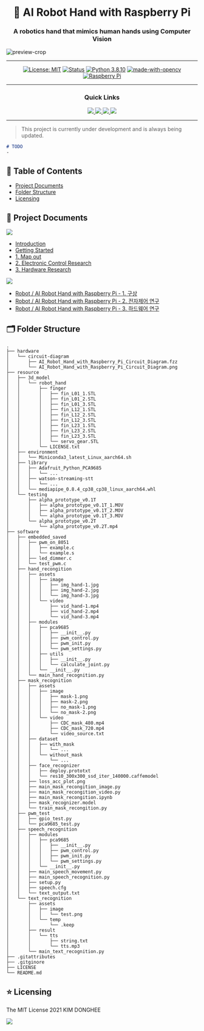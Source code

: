 <h1 align="center">🤖 AI Robot Hand with Raspberry Pi</h1>

<h3 align="center"><strong>A robotics hand that mimics human hands using Computer Vision</strong></h1>

![preview-crop](https://user-images.githubusercontent.com/46535278/132984747-09d74565-d2ef-4d48-a31e-11a7b0df6df0.jpeg)

---

<div align="center">

[![License: MIT](https://img.shields.io/badge/License-MIT-red.svg)](https://opensource.org/licenses/MIT)
[![Status](https://img.shields.io/badge/Status-in%20progress-yellow.svg)]()
[![Python 3.8.10](https://img.shields.io/badge/python-3.8.10-blue.svg)](https://www.python.org/downloads/release/python-380/)
[![made-with-opencv](http://img.shields.io/badge/OpenCV-5c3ee8?style=square&logo=OpenCV&logoColor=white)](https://opencv.org/)
[![Raspberry Pi](http://img.shields.io/badge/Raspberry%20Pi-c51a4a?style=square&logo=Raspberry-Pi&logoColor=white)](https://www.raspberrypi.org/)

</div>

---

<div align='center'>

### Quick Links

<a href='https://ai-robot-hand-with-raspberry-pi.kimdonghee.dev/'>
<img src='https://img.shields.io/badge/DOCUMENT-orange?style=for-the-badge'>
</a>

<a href='https://blog.kimdonghee.dev/categories/robot/'>
<img src='https://img.shields.io/badge/BLOG%20POST-blue?style=for-the-badge'>
</a>

<a href='https://portfolio.kimdonghee.dev/projects/'>
<img src='https://img.shields.io/badge/PORTFOLIO-yellow?style=for-the-badge'>
</a>

<a href='https://colab.research.google.com/drive/1lIUMgEGuxMQnUnG-7kwvn2p90z00Xy_m'>
<img src='https://img.shields.io/badge/Open%20in-Google Colab-blue?logo=Google-Colab&style=for-the-badge'>
</a>
  
</div>

---

> This project is currently under development and is always being updated.

```markdown
# TODO
-
```

## 📎 Table of Contents
  * [Project Documents](#-project-documents)
  * [Folder Structure](#-folder-structure)
  * [Licensing](#-licensing)

## 📑 Project Documents

<a href='https://ai-robot-hand-with-raspberry-pi.kimdonghee.dev/'>
<img src='https://img.shields.io/badge/DOCUMENT-orange?style=for-the-badge'>
</a>

-   <a href='https://ai-robot-hand-with-raspberry-pi.kimdonghee.dev/'>Introduction</a>
-   <a href='https://ai-robot-hand-with-raspberry-pi.kimdonghee.dev/getting-started'>Getting Started</a>
-   <a href='https://ai-robot-hand-with-raspberry-pi.kimdonghee.dev/document/1-map-out'>1. Map out</a>
-   <a href='https://ai-robot-hand-with-raspberry-pi.kimdonghee.dev/document/2-electronic-control-research'>2. Electronic Control Research</a>
-   <a href='https://ai-robot-hand-with-raspberry-pi.kimdonghee.dev/document/3-hardware-research'>3. Hardware Research</a>

<a href='https://blog.kimdonghee.dev/categories/robot/'>
<img src='https://img.shields.io/badge/BLOG%20POST-blue?style=for-the-badge'>
</a>

-   <a href='https://blog.kimdonghee.dev/posts/Projects_Robot_AI-Robot-Hand-with-Raspberry-Pi-1-구상/'>Robot / AI Robot Hand with Raspberry Pi - 1. 구상</a>
-   <a href='https://blog.kimdonghee.dev/posts/Projects_Robot_AI-Robot-Hand-with-Raspberry-Pi-2-전자제어-연구/'>Robot / AI Robot Hand with Raspberry Pi - 2. 전자제어 연구</a>
-   <a href='https://blog.kimdonghee.dev/posts/Projects_Robot_AI-Robot-Hand-with-Raspberry-Pi-3-하드웨어-연구/'>Robot / AI Robot Hand with Raspberry Pi - 3. 하드웨어 연구</a>

## 🗂 Folder Structure

    .
    ├── hardware
    │   └── circuit-diagram
    │       ├── AI_Robot_Hand_with_Raspberry_Pi_Circuit_Diagram.fzz
    │       └── AI_Robot_Hand_with_Raspberry_Pi_Circuit_Diagram.png
    ├── resource
    │   ├── 3d_model
    │   │   └── robot_hand
    │   │       ├── finger
    │   │       │   ├── fin_L01_1.STL
    │   │       │   ├── fin_L01_2.STL
    │   │       │   ├── fin_L01_3.STL
    │   │       │   ├── fin_L12_1.STL
    │   │       │   ├── fin_L12_2.STL
    │   │       │   ├── fin_L12_3.STL
    │   │       │   ├── fin_L23_1.STL
    │   │       │   ├── fin_L23_2.STL
    │   │       │   ├── fin_L23_3.STL
    │   │       │   └── servo_gear.STL
    │   │       └── LICENSE.txt
    │   ├── environment
    │   │   └── Miniconda3_latest_Linux_aarch64.sh
    │   ├── library
    │   │   ├── Adafruit_Python_PCA9685
    │   │   │   └── ...
    │   │   ├── watson-streaming-stt
    │   │   │   └── ...
    │   │   └── mediapipe_0.8.4_cp38_cp38_linux_aarch64.whl
    │   └── testing
    │       ├── alpha_prototype_v0.1T
    │       │   ├── alpha_prototype_v0.1T_1.MOV
    │       │   ├── alpha_prototype_v0.1T_2.MOV
    │       │   └── alpha_prototype_v0.1T_3.MOV
    │       └── alpha_prototype_v0.2T
    │           └── alpha_prototype_v0.2T.mp4
    ├── software
    │   ├── embedded_saved
    │   │   ├── pwm_on_8051
    │   │   │   ├── example.c
    │   │   │   └── example.s
    │   │   ├── led_dimmer.c
    │   │   └── test_pwm.c
    │   ├── hand_recongition
    │   │   ├── assets
    │   │   │   ├── image
    │   │   │   │   ├── img_hand-1.jpg
    │   │   │   │   ├── img_hand-2.jpg
    │   │   │   │   └── img_hand-3.jpg
    │   │   │   └── video
    │   │   │       ├── vid_hand-1.mp4
    │   │   │       ├── vid_hand-2.mp4
    │   │   │       └── vid_hand-3.mp4
    │   │   ├── modules
    │   │   │   ├── pca9685
    │   │   │   │   ├── __init__.py
    │   │   │   │   ├── pwm_control.py
    │   │   │   │   ├── pwm_init.py
    │   │   │   │   └── pwm_settings.py
    │   │   │   ├── utils
    │   │   │   │   ├── __init__.py
    │   │   │   │   └── calculate_joint.py
    │   │   │   └── __init__.py
    │   │   └── main_hand_recognition.py
    │   ├── mask_recognition
    │   │   ├── assets
    │   │   │   ├── image
    │   │   │   │   ├── mask-1.png
    │   │   │   │   ├── mask-2.png
    │   │   │   │   ├── no_mask-1.png
    │   │   │   │   └── no_mask-2.png
    │   │   │   └── video
    │   │   │       ├── CDC_mask_480.mp4
    │   │   │       ├── CDC_mask_720.mp4
    │   │   │       └── video_source.txt
    │   │   ├── dataset
    │   │   │   ├── with_mask
    │   │   │   │   └── ...
    │   │   │   └── without_mask
    │   │   │       └── ...
    │   │   ├── face_recognizer
    │   │   │   ├── deploy.prototxt
    │   │   │   └── res10_300x300_ssd_iter_140000.caffemodel
    │   │   ├── loss_acc_plot.png
    │   │   ├── main_mask_recongition_image.py
    │   │   ├── main_mask_recongition_video.py
    │   │   ├── main_mask_recongition.ipynb
    │   │   ├── mask_recognizer.model
    │   │   └── train_mask_recongition.py
    │   ├── pwm_test
    │   │   ├── gpio_test.py
    │   │   └── pca9685_test.py
    │   ├── speech_recognition
    │   │   ├── modules
    │   │   │   ├── pca9685
    │   │   │   │   ├── __init__.py
    │   │   │   │   ├── pwm_control.py
    │   │   │   │   ├── pwm_init.py
    │   │   │   │   └── pwm_settings.py
    │   │   │   └── __init__.py
    │   │   ├── main_speech_movement.py
    │   │   ├── main_speech_recognition.py
    │   │   ├── setup.py
    │   │   ├── speech.cfg
    │   │   └── text_output.txt
    │   └── text_recognition
    │       ├── assets
    │       │   ├── image
    │       │   │   └── test.png
    │       │   └── temp
    │       │       └── .keep
    │       ├── result
    │       │   └── tts
    │       │       ├── string.txt
    │       │       └── tts.mp3
    │       └── main_text_recognition.py
    ├── .gitattributes
    ├── .gitginore
    ├── LICENSE
    └── README.md

## ⭐️ Licensing

The MIT License 2021 KIM DONGHEE

<a href="https://github.com/DEVHEE"><img src="https://img.shields.io/static/v1?style=for-the-badge&label=CREATED%20BY&message=KIM%20DONGHEE&color=000000"></a>  